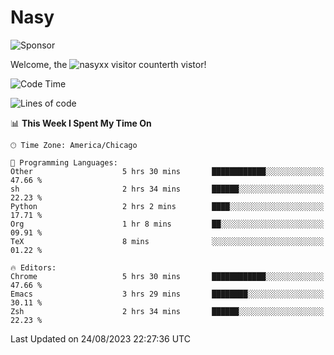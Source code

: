 # Nasy

<!--
<p align="center">
<img height="200" src="https://github-readme-stats.vercel.app/api?username=nasyxx&count_private=true&show_icons=true&theme=dracula&include_all_commits=true"/>
<img height="200" src="https://github-readme-stats.vercel.app/api/top-langs/?username=nasyxx&theme=dracula&hide=html,jupyter+notebook&count_private=true&show_icons=true"/>
</p>

  
----------------
-->

![Sponsor](https://img.shields.io/static/v1.svg?label=Sponsor&message=%E2%9D%A4&logo=GitHub&style=flat&color=pink)
 
Welcome, the ![nasyxx visitor counter](https://count.getloli.com/get/@nasyxx?theme=rule34)th vistor!
 
<!--START_SECTION:waka-->
![Code Time](http://img.shields.io/badge/Code%20Time-3%2C660%20hrs%207%20mins-blue)

![Lines of code](https://img.shields.io/badge/From%20Hello%20World%20I%27ve%20Written-6.3%20million%20lines%20of%20code-blue)

📊 **This Week I Spent My Time On** 

```text
🕑︎ Time Zone: America/Chicago

💬 Programming Languages: 
Other                    5 hrs 30 mins       ████████████░░░░░░░░░░░░░   47.66 % 
sh                       2 hrs 34 mins       ██████░░░░░░░░░░░░░░░░░░░   22.23 % 
Python                   2 hrs 2 mins        ████░░░░░░░░░░░░░░░░░░░░░   17.71 % 
Org                      1 hr 8 mins         ██░░░░░░░░░░░░░░░░░░░░░░░   09.91 % 
TeX                      8 mins              ░░░░░░░░░░░░░░░░░░░░░░░░░   01.22 % 

🔥 Editors: 
Chrome                   5 hrs 30 mins       ████████████░░░░░░░░░░░░░   47.66 % 
Emacs                    3 hrs 29 mins       ████████░░░░░░░░░░░░░░░░░   30.11 % 
Zsh                      2 hrs 34 mins       ██████░░░░░░░░░░░░░░░░░░░   22.23 % 
```


 Last Updated on 24/08/2023 22:27:36 UTC
<!--END_SECTION:waka-->

<!-- ![visitors](https://visitor-badge.laobi.icu/badge?page_id=nasyxx.nasyxx) -->
